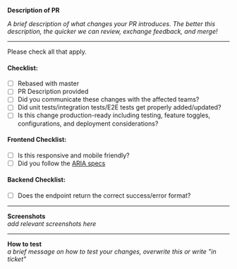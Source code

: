 **Description of PR**

_A brief description of what changes your PR introduces. The better this description, the quicker we can review, exchange
feedback, and merge!_

---

Please check all that apply.

#### Checklist:

- [ ] Rebased with master
- [ ] PR Description provided
- [ ] Did you communicate these changes with the affected teams?
- [ ] Did unit tests/integration tests/E2E tests get properly added/updated?
- [ ] Is this change production-ready including testing, feature toggles, configurations, and deployment considerations?

#### Frontend Checklist:

- [ ] Is this responsive and mobile friendly?
- [ ] Did you follow the [ARIA specs](https://developer.mozilla.org/en-US/docs/Web/Accessibility/ARIA)

#### Backend Checklist:

- [ ] Does the endpoint return the correct success/error format?

---

**Screenshots**  
_add relevant screenshots here_

---

**How to test**  
_a brief message on how to test your changes, overwrite this or write "in ticket"_
